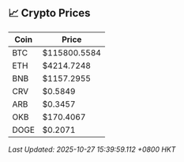 ## 📈 Crypto Prices

| Coin | Price |
| ---- | ----- |
| BTC | $115800.5584 |
| ETH | $4214.7248 |
| BNB | $1157.2955 |
| CRV | $0.5849 |
| ARB | $0.3457 |
| OKB | $170.4067 |
| DOGE | $0.2071 |

_Last Updated: 2025-10-27 15:39:59.112 +0800 HKT_